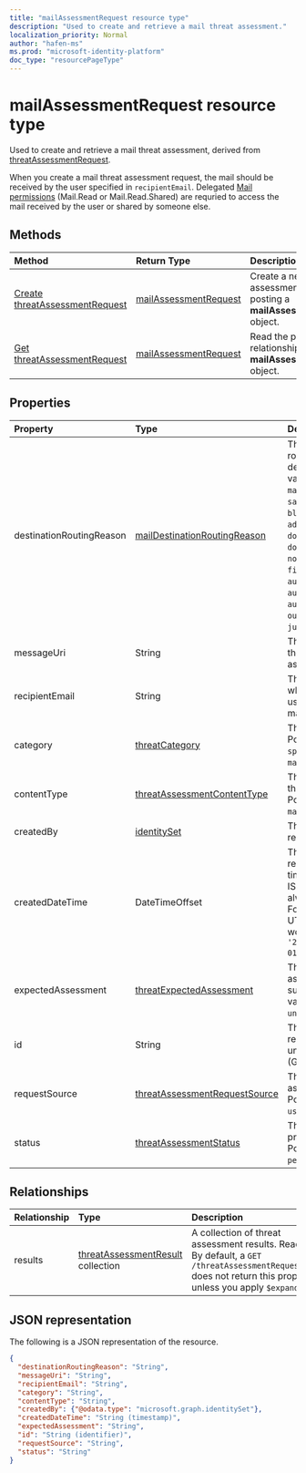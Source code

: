 ```yaml
---
title: "mailAssessmentRequest resource type"
description: "Used to create and retrieve a mail threat assessment."
localization_priority: Normal
author: "hafen-ms"
ms.prod: "microsoft-identity-platform"
doc_type: "resourcePageType"
---
```


# mailAssessmentRequest resource type

Used to create and retrieve a mail threat assessment, derived from [threatAssessmentRequest](threatAssessmentRequest.md).

When you create a mail threat assessment request, the mail should be received by the user specified in `recipientEmail`. Delegated [Mail permissions](/graph/permissions-reference#mail-permissions) (Mail.Read or Mail.Read.Shared) are requried to access the mail received by the user or shared by someone else.

## Methods

| Method       | Return Type | Description |
|:-------------|:------------|:------------|
| [Create threatAssessmentRequest](../api/informationprotection-post-threatassessmentrequests.md) | [mailAssessmentRequest](mailAssessmentRequest.md) | Create a new mail assessment request by posting a **mailAssessmentRequest** object. |
| [Get threatAssessmentRequest](../api/threatassessmentrequest-get.md) | [mailAssessmentRequest](mailassessmentrequest.md) | Read the properties and relationships of a **mailAssessmentRequest** object. |


## Properties

| Property     | Type        | Description |
|:-------------|:------------|:------------|
|destinationRoutingReason|[mailDestinationRoutingReason](enums.md#maildestinationroutingreason-values)|The reason for mail routed to its destination. Possible values are: `none`, `mailFlowRule`, `safeSender`, `blockedSender`, `advancedSpamFiltering`, `domainAllowList`, `domainBlockList`, `notInAddressBook`, `firstTimeSender`, `autoPurgeToInbox`, `autoPurgeToJunk`, `autoPurgeToDeleted`, `outbound`, `notJunk`, `junk`.|
|messageUri|String|The resource URI of the mail message for assessment.|
|recipientEmail|String|The mail recipient whose policies are used to assess the mail.|
|category|[threatCategory](enums.md#threatcategory-values)|The threat category. Possible values are: `spam`, `phishing`, `malware`.|
|contentType|[threatAssessmentContentType](enums.md#threatassessmentcontenttype-values)|The content type of threat assessment. Possible values are: `mail`, `url`, `file`.|
|createdBy|[identitySet](identityset.md)|The threat assessment request creator.|
|createdDateTime|DateTimeOffset|The Timestamp type represents date and time information using ISO 8601 format and is always in UTC time. For example, midnight UTC on Jan 1, 2014 would look like this: `'2014-01-01T00:00:00Z'`.|
|expectedAssessment|[threatExpectedAssessment](enums.md#threatexpectedassessment-values)|The expected assessment from submitter. Possible values are: `block`, `unblock`.|
|id|String|The threat assessment request ID is a globally unique identifier (GUID).|
|requestSource|[threatAssessmentRequestSource](enums.md#threatassessmentrequestsource-values)|The source of threat assessment request. Possible values are: `user`, `administrator`.|
|status|[threatAssessmentStatus](enums.md#threatassessmentstatus-values)|The assessment process status. Possible values are: `pending`, `completed`.|

## Relationships

| Relationship | Type        | Description |
|:-------------|:------------|:------------|
|results|[threatAssessmentResult](threatassessmentresult.md) collection|A collection of threat assessment results. Read-only. By default, a `GET /threatAssessmentRequests/{id}` does not return this property unless you apply `$expand` on it.|

## JSON representation

The following is a JSON representation of the resource.

<!-- {
  "blockType": "resource",
  "optionalProperties": [

  ],
  "@odata.type": "microsoft.graph.mailAssessmentRequest",
  "baseType": "",
  "keyProperty": "id"
}-->

```json
{
  "destinationRoutingReason": "String",
  "messageUri": "String",
  "recipientEmail": "String",
  "category": "String",
  "contentType": "String",
  "createdBy": {"@odata.type": "microsoft.graph.identitySet"},
  "createdDateTime": "String (timestamp)",
  "expectedAssessment": "String",
  "id": "String (identifier)",
  "requestSource": "String",
  "status": "String"
}
```

<!-- uuid: 16cd6b66-4b1a-43a1-adaf-3a886856ed98
2019-02-04 14:57:30 UTC -->
<!-- {
  "type": "#page.annotation",
  "description": "mailAssessmentRequest resource",
  "keywords": "",
  "section": "documentation",
  "tocPath": ""
}-->

